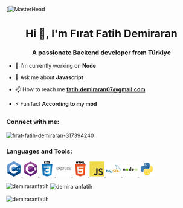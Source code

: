 [![MasterHead](https://disk.yandex.com.tr/i/Cc6irrGZRB-A3Q)
<h1 align="center">Hi 👋, I'm Fırat Fatih Demiraran</h1>
<h3 align="center">A passionate Backend developer from Türkiye</h3>

- 🔭 I’m currently working on **Node**

- 💬 Ask me about **Javascript**

- 📫 How to reach me **fatih.demiraran07@gmail.com**

- ⚡ Fun fact **According to my mod**

<h3 align="left">Connect with me:</h3>
<p align="left">
<a href="https://linkedin.com/in/fırat-fatih-demiraran-317394240" target="blank"><img align="center" src="https://raw.githubusercontent.com/rahuldkjain/github-profile-readme-generator/master/src/images/icons/Social/linked-in-alt.svg" alt="fırat-fatih-demiraran-317394240" height="30" width="40" /></a>
</p>

<h3 align="left">Languages and Tools:</h3>
<p align="left"> <a href="https://www.w3schools.com/cpp/" target="_blank" rel="noreferrer"> <img src="https://raw.githubusercontent.com/devicons/devicon/master/icons/cplusplus/cplusplus-original.svg" alt="cplusplus" width="40" height="40"/> </a> <a href="https://www.w3schools.com/cs/" target="_blank" rel="noreferrer"> <img src="https://raw.githubusercontent.com/devicons/devicon/master/icons/csharp/csharp-original.svg" alt="csharp" width="40" height="40"/> </a> <a href="https://www.w3schools.com/css/" target="_blank" rel="noreferrer"> <img src="https://raw.githubusercontent.com/devicons/devicon/master/icons/css3/css3-original-wordmark.svg" alt="css3" width="40" height="40"/> </a> <a href="https://expressjs.com" target="_blank" rel="noreferrer"> <img src="https://raw.githubusercontent.com/devicons/devicon/master/icons/express/express-original-wordmark.svg" alt="express" width="40" height="40"/> </a> <a href="https://www.w3.org/html/" target="_blank" rel="noreferrer"> <img src="https://raw.githubusercontent.com/devicons/devicon/master/icons/html5/html5-original-wordmark.svg" alt="html5" width="40" height="40"/> </a> <a href="https://developer.mozilla.org/en-US/docs/Web/JavaScript" target="_blank" rel="noreferrer"> <img src="https://raw.githubusercontent.com/devicons/devicon/master/icons/javascript/javascript-original.svg" alt="javascript" width="40" height="40"/> </a> <a href="https://www.mysql.com/" target="_blank" rel="noreferrer"> <img src="https://raw.githubusercontent.com/devicons/devicon/master/icons/mysql/mysql-original-wordmark.svg" alt="mysql" width="40" height="40"/> </a> <a href="https://nodejs.org" target="_blank" rel="noreferrer"> <img src="https://raw.githubusercontent.com/devicons/devicon/master/icons/nodejs/nodejs-original-wordmark.svg" alt="nodejs" width="40" height="40"/> </a> <a href="https://www.python.org" target="_blank" rel="noreferrer"> <img src="https://raw.githubusercontent.com/devicons/devicon/master/icons/python/python-original.svg" alt="python" width="40" height="40"/> </a> </p>

<p><img align="left" src="https://github-readme-stats.vercel.app/api/top-langs?username=demiraranfatih&show_icons=true&locale=en&layout=compact" alt="demiraranfatih" /></p>

<p>&nbsp;<img align="center" src="https://github-readme-stats.vercel.app/api?username=demiraranfatih&show_icons=true&locale=en" alt="demiraranfatih" /></p>

<p><img align="center" src="https://github-readme-streak-stats.herokuapp.com/?user=demiraranfatih&" alt="demiraranfatih" /></p>
